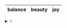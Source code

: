 | balance | beauty | joy |
| :-----: | :----: | :-: |

<details>
  <summary>✨</summary>
  These words are chosen at random each day. New words will appear here tomorrow morning.
</details>